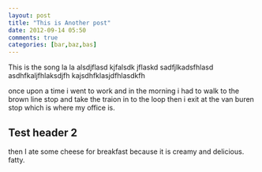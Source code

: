 ```yaml
---
layout: post
title: "This is Another post"
date: 2012-09-14 05:50
comments: true
categories: [bar,baz,bas]
---
```


This is the song la la alsdjflasd kjfalsdk jflaskd
sadfjlkadsfhlasd
asdhfkaljfhlaksdjfh
kajsdhfklasjdfhlasdkfh

once upon a time i went to work and in the morning i had to walk to the brown line stop and take the traion in to the loop then i exit at the van buren stop which is where my office is.

## Test header 2 ##
then I ate some cheese for breakfast because it is creamy and delicious. fatty.

